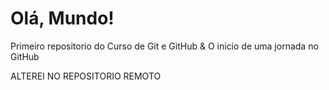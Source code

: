# Olá, Mundo!

 Primeiro repositorio do Curso de Git e GitHub
                        &
O inicio de uma jornada no GitHub

ALTEREI NO REPOSITORIO REMOTO
